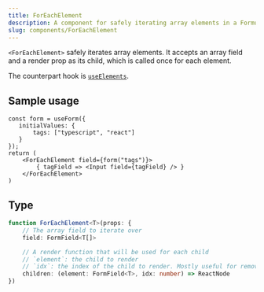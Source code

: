 ```yaml
---
title: ForEachElement
description: A component for safely iterating array elements in a Formula form
slug: components/ForEachElement
---
```


`<ForEachElement>` safely iterates array elements. It accepts an array field and a render prop as its child, which
is called once for each element.

The counterpart hook is [`useElements`](/hooks/useElements).

## Sample usage 

```tsx
const form = useForm({
   initialValues: {
       tags: ["typescript", "react"]
   }
});
return (
    <ForEachElement field={form("tags")}>
        { tagField => <Input field={tagField} /> }
    </ForEachElement>
)
```

## Type

```typescript
function ForEachElement<T>(props: {
    // The array field to iterate over
    field: FormField<T[]>

    // A render function that will be used for each child
    // `element`: the child to render
    // `idx`: the index of the child to render. Mostly useful for removing by index
    children: (element: FormField<T>, idx: number) => ReactNode
})
```
